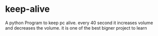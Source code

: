 # keep-alive
A python Program to keep pc alive. every 40 second it increases volume and decreases the volume. it is one of the best bigner project to learn 
